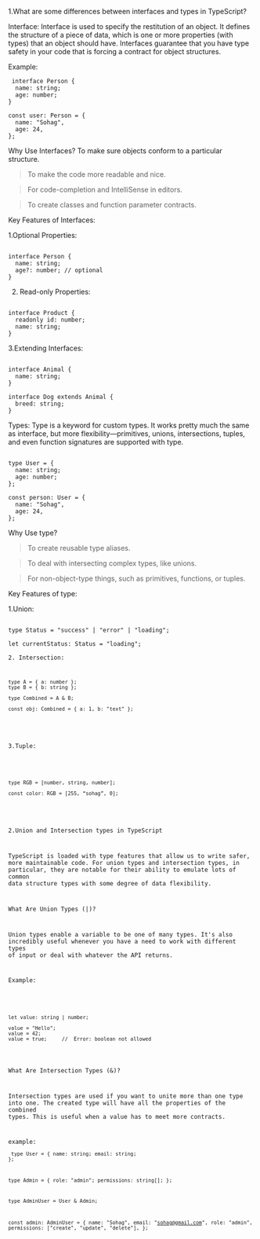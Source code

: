1.What are some differences between interfaces and types in TypeScript?


Interface:  Interface is used to specify the restitution of an object. It defines the structure of a piece of data, which is one or more properties (with types) that an object should have. Interfaces guarantee that you have type safety in your code that is forcing a contract for object structures.

Example:

 <pre><code> interface Person {
  name: string;
  age: number;
}

const user: Person = {
  name: "Sohag",
  age: 24,
}; </code></pre>


Why Use Interfaces?
To make sure objects conform to a particular structure.


>To make the code more readable and nice.


>For code-completion and IntelliSense in editors.


>To create classes and function parameter contracts.


Key Features of Interfaces:


1.Optional Properties:
 <pre><code>
interface Person {
  name: string;
  age?: number; // optional
} 
</code></pre>

2. Read-only Properties:
 <pre><code>
interface Product {
  readonly id: number;
  name: string;
} </code></pre>




3.Extending Interfaces:
 <pre><code>
interface Animal {
  name: string;
}

interface Dog extends Animal {
  breed: string;
} </code></pre>



Types: Type is a keyword for custom types. It works pretty much the same as interface, but more flexibility—primitives, unions, intersections, tuples, and even function signatures are supported with type.

 <pre><code>
type User = {
  name: string;
  age: number;
};

const person: User = {
  name: "Sohag",
  age: 24,
};
</code></pre>



Why Use type?


>To create reusable type aliases.


>To deal with intersecting complex types, like unions.


>For non-object-type things, such as primitives, functions, or tuples.

Key Features of type:

1.Union:
 <pre><code>
type Status = "success" | "error" | "loading";

let currentStatus: Status = "loading";

2. Intersection:
    <pre><code>
type A = { a: number };
type B = { b: string };

type Combined = A & B;

const obj: Combined = { a: 1, b: "text" };
  </code></pre>

3.Tuple:
 <pre><code>
type RGB = [number, string, number];

const color: RGB = [255, “sohag”, 0];

</code></pre>


2.Union and Intersection types in TypeScript

TypeScript is loaded with type features that allow us to write safer, more maintainable code. For union types and intersection types, in particular, they are notable for their ability to emulate lots of common data structure types with some degree of data flexibility.



What Are Union Types (|)?

Union types enable a variable to be one of many types. It's also incredibly useful whenever you have a need to work with different types of input or deal with whatever the API returns.


Example:
   <pre><code>
let value: string | number;

value = "Hello";  
value = 42;       
value = true;     //  Error: boolean not allowed </code></pre>


What Are Intersection Types (&)?

Intersection types are used if you want to unite more than one type into one. The created type will have all the properties of the combined types. This is useful when a value has to meet more contracts.


example:
     <pre><code>
type User = {
  name: string;
  email: string;
};

type Admin = {
  role: "admin";
  permissions: string[];
};

type AdminUser = User & Admin;

const admin: AdminUser = {
  name: "Sohag",
  email: "sohag@gmail.com",
  role: "admin",
  permissions: ["create", "update", "delete"],
};
</code></pre>

